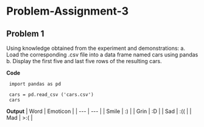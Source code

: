 # Problem-Assignment-3

## Problem 1
Using knowledge obtained from the experiment and demonstrations:
  a. Load the corresponding .csv file into a data frame named cars using pandas
  b. Display the first five and last five rows of the resulting cars.

 **Code**

     import pandas as pd

     cars = pd.read_csv ('cars.csv')
     cars
     
  **Output**
    | Word | Emoticon |
    | --- | --- |
    | Smile | :) |
    | Grin | :D |
    | Sad | :(( |
    | Mad | >:( |
    
